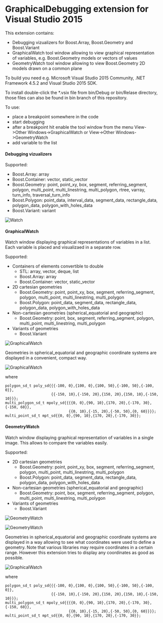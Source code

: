 # GraphicalDebugging extension for Visual Studio 2015

This extension contains:

* Debugging vizualizers for Boost.Array, Boost.Geometry and Boost.Variant
* GraphicalWatch tool window allowing to view graphical representation of variables, e.g. Boost.Geometry models or vectors of values
* GeometryWatch tool window allowing to view Boost.Geometry 2D models drawn on a common plane

To build you need e.g. Microsoft Visual Studio 2015 Community, .NET Framework 4.5.2 and Visual Studio 2015 SDK.

To install double-click the *.vsix file from bin/Debug or bin/Relase directory, those files can also be found in bin branch of this repository.

To use:

* place a breakpoint somewhere in the code
* start debugging
* after a breakpoint hit enable the tool window from the menu View->Other Windows->GraphicalWatch or View->Other Windows->GeometryWatch
* add variable to the list

#### Debugging vizualizers

Supported:

* Boost.Array: array
* Boost.Container: vector, static_vector
* Boost.Geometry: point, point_xy, box, segment, referring_segment, polygon, multi_point, multi_linestring, multi_polygon, rtree, varray, turn_info, traversal_turn_info
* Boost.Polygon: point_data, interval_data, segment_data, rectangle_data, polygon_data, polygon_with_holes_data
* Boost.Variant: variant

![Watch](images/natvis_watch.png)

#### GraphicalWatch

Watch window displaying graphical representations of variables in a list. Each variable is placed and visualizaed in a separate row.

Supported:

* Containers of elements convertible to double
  * STL: array, vector, deque, list
  * Boost.Array: array
  * Boost.Container: vector, static_vector
* 2D cartesian geometries
  * Boost.Geometry: point, point_xy, box, segment, referring_segment, polygon, multi_point, multi_linestring, multi_polygon
  * Boost.Polygon: point_data, segment_data, rectangle_data, polygon_data, polygon_with_holes_data
* Non-cartesian geometries (spherical_equatorial and geographic)
  * Boost.Geometry: point, box, segment, referring_segment, polygon, multi_point, multi_linestring, multi_polygon
* Variants of geometries
  * Boost.Variant

![GraphicalWatch](images/graphical_watch.png)

Geometries in spherical_equatorial and geographic coordinate systems are displayed in a convenient, compact way.

![GraphicalWatch](images/graphical_watch_sph.png)

where

    polygon_sd_t poly_sd{{{-100, 0},{100, 0},{100, 50},{-100, 50},{-100, 0}},
                         {{-150, 10},{-150, 20},{150, 20},{150, 10},{-150, 10}}};
    multi_polygon_sd_t mpoly_sd{{{{0, 0},{90, 10},{170, 20},{-170, 30},{-150, 60}},
                                 {{0, 10},{-15, 20},{-50, 50},{0, 60}}}};
    multi_point_sd_t mpt_sd{{0, 0},{90, 10},{170, 20},{-170, 30}};

#### GeometryWatch

Watch window displaying graphical representation of variables in a single image. This allows to compare the variables easily.

Supported:

* 2D cartesian geometries
  * Boost.Geometry: point, point_xy, box, segment, referring_segment, polygon, multi_point, multi_linestring, multi_polygon
  * Boost.Polygon: point_data, segment_data, rectangle_data, polygon_data, polygon_with_holes_data
* Non-cartesian geometries (spherical_equatorial and geographic)
  * Boost.Geometry: point, box, segment, referring_segment, polygon, multi_point, multi_linestring, multi_polygon
* Variants of geometries
  * Boost.Variant

![GeometryWatch](images/geometry_watch.png)

![GeometryWatch](images/geometry_watch2.png)

Geometries in spherical_equatorial and geographic coordinate systems are displayed in a way allowing to see what coordinates were used to define a geometry. Note that various libraries may require coordinates in a certain range. However this extension tries to display any coordinates as good as possible.

![GraphicalWatch](images/geometry_watch_sph.png)

where

    polygon_sd_t poly_sd{{{-100, 0},{100, 0},{100, 50},{-100, 50},{-100, 0}},
                         {{-150, 10},{-150, 20},{150, 20},{150, 10},{-150, 10}}};
    multi_polygon_sd_t mpoly_sd{{{{0, 0},{90, 10},{170, 20},{-170, 30},{-150, 60}},
                                 {{0, 10},{-15, 20},{-50, 50},{0, 60}}}};
    multi_point_sd_t mpt_sd{{0, 0},{90, 10},{170, 20},{-170, 30}};
